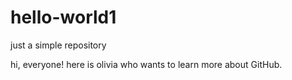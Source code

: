 # hello-world1
just a simple repository


hi, everyone!
here is olivia who wants to learn more about GitHub.
